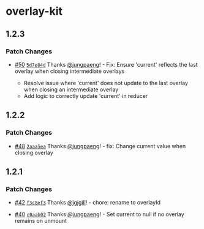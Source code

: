 # overlay-kit

## 1.2.3

### Patch Changes

- [#50](https://github.com/toss/overlay-kit/pull/50) [`5d7e84d`](https://github.com/toss/overlay-kit/commit/5d7e84d3d096a5510ba4d7953d37824a4af5dfc2) Thanks [@jungpaeng](https://github.com/jungpaeng)! - Fix: Ensure 'current' reflects the last overlay when closing intermediate overlays

  - Resolve issue where 'current' does not update to the last overlay when closing an intermediate overlay
  - Add logic to correctly update 'current' in reducer

## 1.2.2

### Patch Changes

- [#48](https://github.com/toss/overlay-kit/pull/48) [`2aaa5ea`](https://github.com/toss/overlay-kit/commit/2aaa5eac66ff09ea7477e57b3f2a7d462b6a614a) Thanks [@jungpaeng](https://github.com/jungpaeng)! - fix: Change current value when closing overlay

## 1.2.1

### Patch Changes

- [#42](https://github.com/toss/overlay-kit/pull/42) [`f3c8ef3`](https://github.com/toss/overlay-kit/commit/f3c8ef311422ea75ce58c91d7003cb680cfca40b) Thanks [@jgjgill](https://github.com/jgjgill)! - chore: rename to overlayId

- [#40](https://github.com/toss/overlay-kit/pull/40) [`c0aab02`](https://github.com/toss/overlay-kit/commit/c0aab02c89e5a83351db55d5804cc8815e46cfd7) Thanks [@jungpaeng](https://github.com/jungpaeng)! - Set current to null if no overlay remains on unmount
